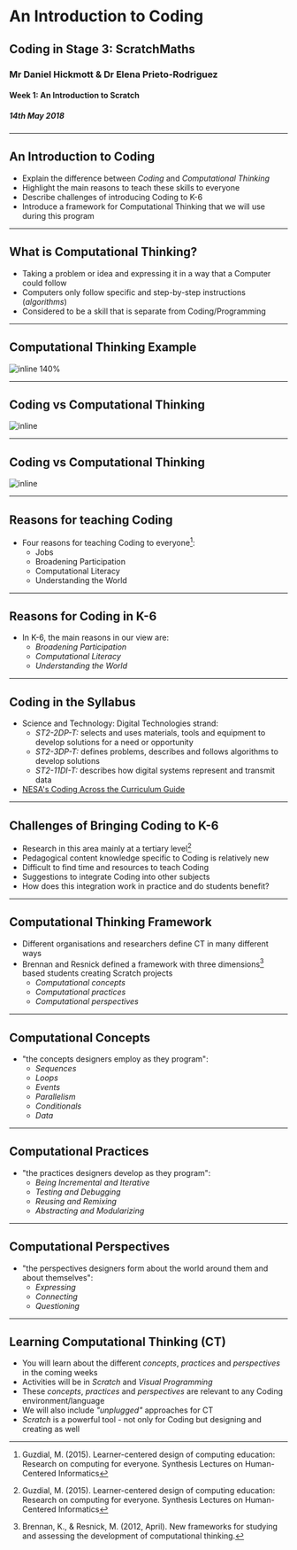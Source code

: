 # An Introduction to Coding

## Coding in Stage 3: ScratchMaths

### Mr Daniel Hickmott & Dr Elena Prieto-Rodriguez

#### Week 1: An Introduction to Scratch

##### 14th May 2018

---

##  An Introduction to Coding

- Explain the difference between *Coding* and *Computational Thinking*
- Highlight the main reasons to teach these skills to everyone
- Describe challenges of introducing Coding to K-6
- Introduce a framework for Computational Thinking that we will use during this program

---

## What is Computational Thinking?

- Taking a problem or idea and expressing it in a way that a Computer could follow
- Computers only follow specific and step-by-step instructions (*algorithms*)
- Considered to be a skill that is separate from Coding/Programming

---

## Computational Thinking Example

![inline 140%](https://cs4s.github.io/2018/common/presentations/intro_to_coding/ct_example.png)

---

## Coding vs Computational Thinking

![inline](https://cs4s.github.io/2018/common/presentations/intro_to_coding/comparing_coding_ct_separate.png)

---

## Coding vs Computational Thinking

![inline](https://cs4s.github.io/2018/common/presentations/intro_to_coding/comparing_coding_ct_combined.png)

---

## Reasons for teaching Coding

- Four reasons for teaching Coding to everyone[^1]:
	- Jobs
	- Broadening Participation
	- Computational Literacy
	- Understanding the World 

[^1]: Guzdial, M. (2015). Learner-centered design of computing education: Research on computing for everyone. Synthesis Lectures on Human-Centered Informatics

---

## Reasons for Coding in K-6

- In K-6, the main reasons in our view are:
	- 	*Broadening Participation*
	-  *Computational Literacy*
	-  *Understanding the World*

---

## Coding in the Syllabus

- Science and Technology: Digital Technologies strand:
	- *ST2-2DP-T:* selects and uses materials, tools and equipment to develop solutions for a need or opportunity 
	- *ST2-3DP-T:* defines problems, describes and follows algorithms to develop solutions 
	- *ST2-11DI-T:* describes how digital systems represent and transmit data 
- [NESA's Coding Across the Curriculum Guide](http://educationstandards.nsw.edu.au/wps/portal/nesa/k-10/learning-areas/technologies/coding-across-the-curriculum)

---

## Challenges of Bringing Coding to K-6

- Research in this area mainly at a tertiary level[^1]
- Pedagogical content knowledge specific to Coding is relatively new
- Difficult to find time and resources to teach Coding
- Suggestions to integrate Coding into other subjects
- How does this integration work in practice and do students benefit?

---

## Computational Thinking Framework

- Different organisations and researchers define CT in many different ways
- Brennan and Resnick defined a framework with three dimensions[^2] based students creating Scratch projects
	- *Computational concepts*
	- *Computational practices*
	- *Computational perspectives*

	
[^2]: Brennan, K., & Resnick, M. (2012, April). New frameworks for studying and assessing the development of computational thinking.

---

## Computational Concepts

- "the concepts designers employ as they program":
	- *Sequences*
	- *Loops*
	- *Events*
	- *Parallelism*
	- *Conditionals*
	- *Data*

---

## Computational Practices

- "the practices designers develop as they program":
	- *Being Incremental and Iterative*
	- *Testing and Debugging*
	- *Reusing and Remixing*
	- *Abstracting and Modularizing*

---

## Computational Perspectives

- "the perspectives designers form about the world around them and about themselves":
	- *Expressing*
	- *Connecting*
	- *Questioning*

--- 

## Learning Computational Thinking (CT)

- You will learn about the different *concepts*, *practices* and *perspectives* in the coming weeks
- Activities will be in *Scratch* and *Visual Programming* 
- These *concepts*, *practices* and *perspectives* are relevant to any Coding environment/language
- We will also include *"unplugged"* approaches for CT
- *Scratch* is a powerful tool - not only for Coding but designing and creating as well




